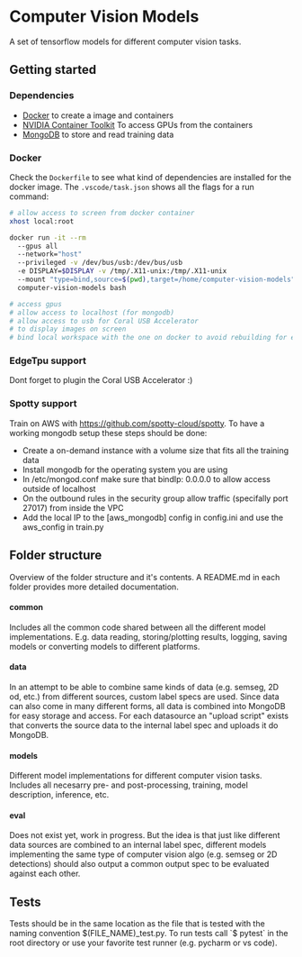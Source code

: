 # Computer Vision Models
A set of tensorflow models for different computer vision tasks.

## Getting started

### Dependencies
- [Docker](https://docs.docker.com/engine/install/ubuntu/) to create a image and containers
- [NVIDIA Container Toolkit](https://docs.nvidia.com/datacenter/cloud-native/container-toolkit/install-guide.html#docker) To access GPUs from the containers
- [MongoDB](https://docs.mongodb.com/manual/installation/) to store and read training data

### Docker
Check the `Dockerfile` to see what kind of dependencies are installed for the docker image. The `.vscode/task.json` shows all the flags for a run command:
```bash
# allow access to screen from docker container
xhost local:root

docker run -it --rm 
  --gpus all
  --network="host"
  --privileged -v /dev/bus/usb:/dev/bus/usb
  -e DISPLAY=$DISPLAY -v /tmp/.X11-unix:/tmp/.X11-unix
  --mount "type=bind,source=$(pwd),target=/home/computer-vision-models"
  computer-vision-models bash

# access gpus
# allow access to localhost (for mongodb)
# allow access to usb for Coral USB Accelerator
# to display images on screen
# bind local workspace with the one on docker to avoid rebuilding for every code change
```

### EdgeTpu support
Dont forget to plugin the Coral USB Accelerator :)

### Spotty support
Train on AWS with https://github.com/spotty-cloud/spotty. To have a working mongodb setup these steps should be done:
- Create a on-demand instance with a volume size that fits all the training data
- Install mongodb for the operating system you are using
- In /etc/mongod.conf make sure that bindIp: 0.0.0.0 to allow access outside of localhost
- On the outbound rules in the security group allow traffic (specifally port 27017) from inside the VPC
- Add the local IP to the [aws_mongodb] config in config.ini and use the aws_config in train.py

## Folder structure
Overview of the folder structure and it's contents. A README.md in each folder provides more detailed documentation.
#### common
Includes all the common code shared between all the different model implementations. E.g. data reading, storing/plotting results, logging, saving models or converting models to different platforms.
#### data
In an attempt to be able to combine same kinds of data (e.g. semseg, 2D od, etc.) from different sources, custom label specs are used. Since data can also come in many different forms, all data is combined into MongoDB for easy storage and access. For each datasource an "upload script" exists that converts the source data to the internal label spec and uploads it do MongoDB.
#### models
Different model implementations for different computer vision tasks. Includes all necesarry pre- and post-processing, training, model description, inference, etc.
#### eval
Does not exist yet, work in progress. But the idea is that just like different data sources are combined to an internal label spec, different models implementing the same type of computer vision algo (e.g. semseg or 2D detections) should also output a common output spec to be evaluated against each other.

## Tests
Tests should be in the same location as the file that is tested with the naming convention $(FILE_NAME)_test.py. To run tests call `$ pytest` in the root directory or use your favorite test runner (e.g. pycharm or vs code).
